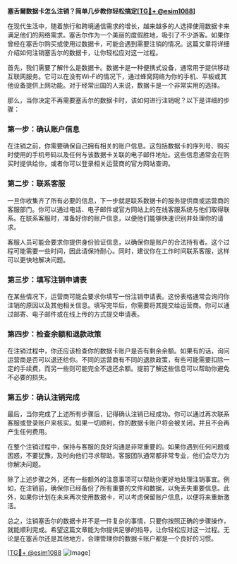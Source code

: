**塞舌爾数据卡怎么注销？简单几步教你轻松搞定[[TG💪+ @esim1088](https://t.me/s/esim1088)]**

在现代生活中，随着旅行和跨境通信需求的增长，越来越多的人选择使用数据卡来满足他们的网络需求。塞舌尔作为一个美丽的度假胜地，吸引了不少游客。如果你曾经在塞舌尔购买或使用过数据卡，可能会遇到需要注销的情况。这篇文章将详细介绍如何注销塞舌尔的数据卡，让你轻松应对这一过程。

首先，我们需要了解什么是数据卡。数据卡是一种便携式设备，通常用于提供移动互联网服务。它可以在没有Wi-Fi的情况下，通过蜂窝网络为你的手机、平板或其他设备提供上网功能。对于经常出国的人来说，数据卡是一个非常实用的选择。

那么，当你决定不再需要塞舌尔的数据卡时，该如何进行注销呢？以下是详细的步骤：

### 第一步：确认账户信息

在注销之前，你需要确保自己拥有相关的账户信息。这包括数据卡的序列号、购买时使用的手机号码以及任何与该数据卡关联的电子邮件地址。这些信息通常会在购买时提供给你，或者你可以登录相关运营商的官方网站查询。

### 第二步：联系客服

一旦你收集齐了所有必要的信息，下一步就是联系数据卡的服务提供商或运营商的客服部门。你可以通过电话、电子邮件或官方网站上的在线客服系统与他们取得联系。在联系客服时，准备好你的账户信息，以便他们能够快速识别并处理你的请求。

客服人员可能会要求你提供身份验证信息，以确保你是账户的合法持有者。这个过程可能需要一些时间，因此请保持耐心。同时，建议你在工作时间联系客服，这样可以更快地解决问题。

### 第三步：填写注销申请表

在某些情况下，运营商可能会要求你填写一份注销申请表。这份表格通常会询问你注销的原因以及其他相关信息。填写完毕后，你需要将其提交给运营商。你可以通过邮寄、电子邮件或在线上传的方式提交申请表。

### 第四步：检查余额和退款政策

在注销过程中，你还应该检查你的数据卡账户是否有剩余余额。如果有的话，询问运营商是否可以退还给你。不同的运营商有不同的退款政策，有些可能需要扣除一定的手续费，而另一些则可能完全不退还余额。提前了解这些信息可以帮助你避免不必要的损失。

### 第五步：确认注销完成

最后，当你完成了上述所有步骤后，记得确认注销已经成功。你可以通过再次联系客服或登录账户来核实。如果一切顺利，你的数据卡账户将会被关闭，并且不会再产生任何费用。

在整个注销过程中，保持与客服的良好沟通是非常重要的。如果你遇到任何问题或困惑，不要犹豫，及时向他们寻求帮助。客服团队通常都非常专业，他们会尽力为你解决问题。

除了上述步骤之外，还有一些额外的注意事项可以帮助你更好地处理注销事宜。例如，在注销前，确保你已经备份了所有重要的文件和数据，以免丢失重要信息。此外，如果你计划在未来再次使用数据卡，可以考虑保留账户信息，以便将来重新激活。

总之，注销塞舌尔的数据卡并不是一件复杂的事情，只要你按照正确的步骤操作，就能顺利完成。希望这篇文章能为你提供足够的指导，让你轻松应对这一过程。无论是在塞舌尔还是其他地方，合理管理你的数据卡账户都是一个良好的习惯。

[[TG💪+ @esim1088](https://t.me/s/esim1088) ![Image](https://i.postimg.cc/4NQfJmqS/Snipaste-2025-05-13-00-14-12.png)]